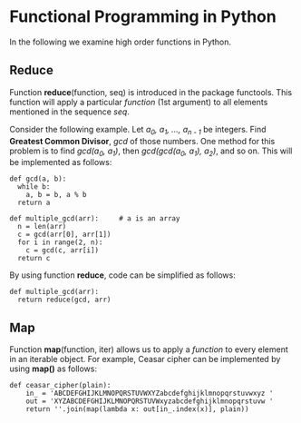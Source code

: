 # Functional Programming in Python

In the following we examine high order functions in Python.

## Reduce

Function **reduce**(function, seq) is introduced in the package functools. This function will apply a particular *function* (1st argument) to all elements mentioned in the sequence *seq*. 

Consider the following example. Let *a<sub>0</sub>, a<sub>1</sub>, ..., a<sub>n - 1</sub>* be integers. Find **Greatest Common Divisor**, *gcd* of those numbers. One method for this problem is to find *gcd(a<sub>0</sub>, a<sub>1</sub>)*, then *gcd(gcd(a<sub>0</sub>, a<sub>1</sub>), a<sub>2</sub>)*, and so on. This will be implemented as follows:


```
def gcd(a, b):
  while b:
    a, b = b, a % b
  return a

def multiple_gcd(arr):     # a is an array
  n = len(arr)
  c = gcd(arr[0], arr[1])
  for i in range(2, n):
    c = gcd(c, arr[i])
  return c
```

By using function **reduce**, code can be simplified as follows:

```
def multiple_gcd(arr):
  return reduce(gcd, arr) 
```

## Map
Function **map**(function, iter) allows us to apply a *function* to every element in an iterable object. For example, Ceasar cipher can be implemented by using **map()** as follows:

```
def ceasar_cipher(plain):
    in_ = 'ABCDEFGHIJKLMNOPQRSTUVWXYZabcdefghijklmnopqrstuvwxyz '
    out = 'XYZABCDEFGHIJKLMNOPQRSTUVWxyzabcdefghijklmnopqrstuvw '
    return ''.join(map(lambda x: out[in_.index(x)], plain))
```
